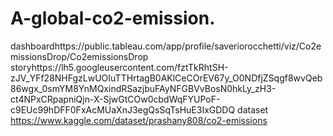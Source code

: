# A-global-co2-emission.


dashboardhttps://public.tableau.com/app/profile/saveriorocchetti/viz/Co2emissionsDrop/Co2emissionsDrop
storyhttps://lh5.googleusercontent.com/fztTkRhtSH-zJV_YFf28NHFgzLwUOIuTTHrtagB0AKlCeCOrEV67y_O0NDfjZSqgf8wvQeb86wgx_0smYM8YnMQxindRSazjbuFAyNFGBVvBosN0hkLy_zH3-ct4NPxCRpapniQjn-X-SjwGtCOw0cbdWqFYUPoF-c9EUc99hDFF0FxAcMUaXnJ3egQsSqTsHuE3IxGDDQ
dataset https://www.kaggle.com/dataset/prashany808/co2-emissions

